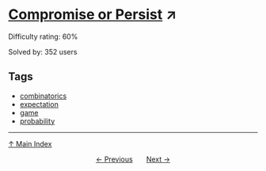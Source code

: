 # [Compromise or Persist](https://projecteuler.net/problem=503) ↗️

Difficulty rating: 60%

Solved by: 352 users
## Tags

- [combinatorics](../tags/combinatorics.md)
- [expectation](../tags/expectation.md)
- [game](../tags/game.md)
- [probability](../tags/probability.md)



---

[↑ Main Index](../README.md)


<div align=center><a href='502.md'>← Previous</a> &nbsp;&nbsp; &nbsp;&nbsp;  <a href='504.md'>Next →</a></div>
